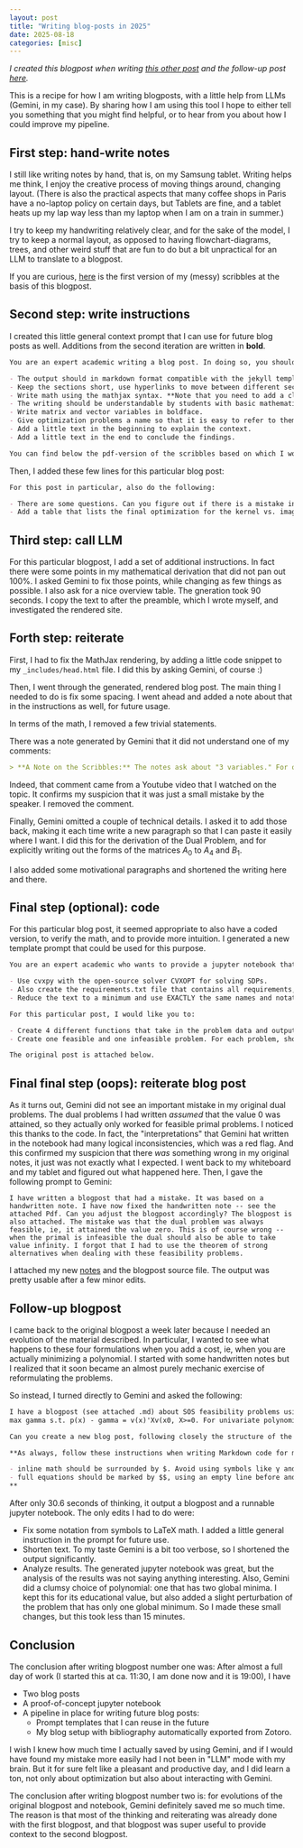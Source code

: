 ```yaml
---
layout: post
title: "Writing blog-posts in 2025"
date: 2025-08-18
categories: [misc]
---
```


_I created this blogpost when writing [this other post](/research/2025/08/18/kernel-image-primal-dual.html) and the follow-up post [here](/research/2025/08/24/kipd-minimization.html)._

This is a recipe for how I am writing blogposts, with a little help from LLMs (Gemini, in my case). By sharing how I am using this tool I hope to either tell you something that you might find helpful, or to hear from you about how I could improve my pipeline.

## First step: hand-write notes

I still like writing notes by hand, that is, on my Samsung tablet. Writing helps me think, I enjoy the creative process of moving things around, changing layout. (There is also the practical aspects that many coffee shops in Paris have a no-laptop policy on certain days, but Tablets are fine, and a tablet heats up my lap way less than my laptop when I am on a train in summer.)

I try to keep my handwriting relatively clear, and for the sake of the model, I try to keep a normal layout, as opposed to having flowchart-diagrams, trees, and other weird stuff that are fun to do but a bit unpractical for an LLM to translate to a blogpost. 

If you are curious, [here](/assets/pdfs/KernelImagePrimalDual.pdf) is the first version of my (messy) scribbles at the basis of this blogpost. 

## Second step: write instructions

I created this little general context prompt that I can use for future blog posts as well. Additions from the second iteration are written in **bold**.
```markdown
You are an expert academic writing a blog post. In doing so, you should: 

- The output should in markdown format compatible with the jekyll template “minima” that I use for my homepage.
- Keep the sections short, use hyperlinks to move between different sections. 
- Write math using the mathjax syntax. **Note that you need to add a clear line before and after block-equations that are delimited with $$, for them to render correctly.**
- The writing should be understandable by students with basic mathematical education. 
- Write matrix and vector variables in boldface. 
- Give optimization problems a name so that it is easy to refer to them. 
- Add a little text in the beginning to explain the context. 
- Add a little text in the end to conclude the findings. 

You can find below the pdf-version of the scribbles based on which I would like you to write this post. 
```

Then, I added these few lines for this particular blog post:
```markdown
For this post in particular, also do the following:

- There are some questions. Can you figure out if there is a mistake in my math? If so, fix the math with as minimal changes as possible. 
- Add a table that lists the final optimization for the kernel vs. image form and the dual vs. primal form, in the beginning of the post. This helps the reader to have a good overview. 
```

## Third step: call LLM

For this particular blogpost, I add a set of additional instructions. In fact there were some points in my mathematical derivation that did not pan out 100%. I asked Gemini to fix those points, while changing as few things as possible. I also ask for a nice overview table. The gneration took 90 seconds. I copy the text to after the preamble, which I wrote myself, and investigated the rendered site.

## Forth step: reiterate

First, I had to fix the MathJax rendering, by adding a little code snippet to my `_includes/head.html` file. I did this by asking Gemini, of course :)

Then, I went through the generated, rendered blog post. The main thing I needed to do is fix some spacing. I went ahead and added a note about that in the instructions as well, for future usage. 

In terms of the math, I removed a few trivial statements.

There was a note generated by Gemini that it did not understand one of my comments:
```markdown
> **A Note on the Scribbles:** The notes ask about "3 variables." For our example, there is only one degree of freedom, hence one slack variable. The mention of three variables likely comes from a different example, perhaps a bivariate polynomial, which can have more complex dependencies between coefficients and thus more degrees of freedom.
```
Indeed, that comment came from a Youtube video that I watched on the topic. It confirms my suspicion that it was just a small mistake by the speaker. I removed the comment.

Finally, Gemini omitted a couple of technical details. I asked it to add those back, making it each time write a new paragraph so that I can paste it easily where I want. I did this for the derivation of the Dual Problem, and for explicitly writing out the forms of the matrices $A_0$ to $A_4$ and $B_1$. 

I also added some motivational paragraphs and shortened the writing here and there. 

## Final step (optional): code

For this particular blog post, it seemed appropriate to also have a coded version, to verify the math, and to provide more intuition. 
I generated a new template prompt that could be used for this purpose. 

```markdown
You are an expert academic who wants to provide a jupyter notebook that goes with the blogpost. In doing so, you should

- Use cvxpy with the open-source solver CVXOPT for solving SDPs. 
- Also create the requirements.txt file that contains all requirements, so that it can be easily run using mybinder.org
- Reduce the text to a minimum and use EXACTLY the same names and notation that are used in the blogpost. 

For this particular post, I would like you to:

- Create 4 different functions that take in the problem data and output the solution to the 4 different optimization problems. 
- Create one feasible and one infeasible problem. For each problem, show what matrix the different approaches produce and also print out how long it took. 

The original post is attached below. 
```

## Final final step (oops): reiterate blog post

As it turns out, Gemini did not see an important mistake in my original dual problems. The dual problems I had written *assumed* that the value 0 was attained, so they actually only worked for feasible primal problems. I noticed this thanks to the code. In fact, the "interpretations" that Gemini hat written in the notebook had many logical inconsistencies, which was a red flag. And this confirmed my suspicion that there *was* something wrong in my original notes, it just was not exactly what I expected. I went back to my whiteboard and my tablet and figured out what happened here. Then, I gave the following prompt to Gemini: 
```
I have written a blogpost that had a mistake. It was based on a handwritten note. I have now fixed the handwritten note -- see the attached Pdf. Can you adjust the blogpost accordingly? The blogpost is also attached. The mistake was that the dual problem was always feasible, ie, it attained the value zero. This is of course wrong -- when the primal is infeasible the dual should also be able to take value infinity. I forgot that I had to use the theorem of strong alternatives when dealing with these feasibility problems.
```
I attached my new [notes](/assets/pdfs/KernelImagePrimalDual_v2.pdf) and the blogpost source file. The output was pretty usable after a few minor edits. 

## Follow-up blogpost

I came back to the original blogpost a week later because I needed an evolution of the material described. In particular, I wanted to see what happens to these four formulations when you add a cost, ie, when you are actually minimizing a polynomial. I started with some handwritten notes but I realized that it soon became an almost purely mechanic exercise of reformulating the problems. 

So instead, I turned directly to Gemini and asked the following: 

```markdown
I have a blogpost (see attached .md) about SOS feasibility problems using 4 different formulations: Kernel-Primal, Kernel-Dual, Image-Primal, Image-Dual. Now I would like to  extend this to the minimization setup where we want to solve:
max gamma s.t. p(x) - gamma = v(x)'Xv(x0, X>=0. For univariate polynomials, this will always provide the solution to the problem min p(x). For multivariate polynomials it will at least provide a lower bound.

Can you create a new blog post, following closely the structure of the original blog post, where you treat this variation of the problem? In particular, I want to see a table with the 4 problem formulations and one section for each. Also, I want you to create python notebook that implements this variation.

**As always, follow these instructions when writing Markdown code for my Jekyll blog:**

- inline math should be surrounded by $. Avoid using symbols like γ and use $\gamma$ instead.
- full equations should be marked by $$, using an empty line before and after for correct formatting.
**
```
After only 30.6 seconds of thinking, it output a blogpost and a runnable jupyter notebook. The only edits I had to do were: 

- Fix some notation from symbols to LaTeX math. I added a little general instruction in the prompt for future use. 
- Shorten text. To my taste Gemini is a bit too verbose, so I shortened the output significantly. 
- Analyze results. The generated jupyter notebook was great, but the analysis of the results was not saying anything interesting. Also, Gemini did a clumsy choice of polynomial: one that has two global minima. I kept this for its educational value, but also added a slight perturbation of the problem that has only one global minimum. So I made these small changes, but this took less than 15 minutes. 


## Conclusion

The conclusion after writing blogpost number one was: After almost a full day of work (I started this at ca. 11:30, I am done now and it is 19:00), I have

- Two blog posts
- A proof-of-concept jupyter notebook
- A pipeline in place for writing future blog posts: 
  - Prompt templates that I can reuse in the future
  - My blog setup with bibliography automatically exported from Zotoro.

I wish I knew how much time I actually saved by using Gemini, and if I would have found my mistake more easily had I not been in "LLM" mode with my brain. But it for sure felt like a pleasant and productive day, and I did learn a ton, not only about optimization but also about interacting with Gemini.

The conclusion after writing blogpost number two is: for evolutions of the original blogpost and notebook, Gemini definitely saved me so much time. The reason is that most of the thinking and reiterating was already done with the first blogpost, and that blogpost was super useful to provide context to the second blogpost. 
